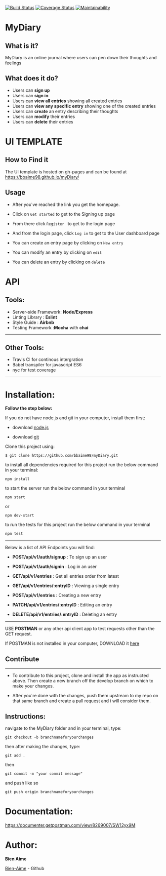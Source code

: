 
[![Build Status](https://www.travis-ci.com/bbaime98/myDiary.svg?branch=develop)](https://www.travis-ci.com/bbaime98/myDiary)
[![Coverage Status](https://coveralls.io/repos/github/bbaime98/myDiary/badge.svg)](https://coveralls.io/github/bbaime98/myDiary)
[![Maintainability](https://api.codeclimate.com/v1/badges/96b06082c70299a2c5ce/maintainability)](https://codeclimate.com/github/bbaime98/myDiary/maintainability)

# MyDiary
## What is it?

MyDiary is an online journal where users can pen down their thoughts and feelings


## What does it do?

- Users can **sign up**
- Users can **sign in**
- Users can **view all entries** showing all created entries
- Users can **view any specific entry** showing one of the created entries
- Users can **create** an entry describing their thoughts
- Users can **modify** their entries
- Users can **delete** their entries

# UI TEMPLATE

## How to Find it

The UI template is hosted on gh-pages and can be found at https://bbaime98.github.io/myDiary/

## Usage

- After you've reached the link you get the homepage.
- Click on `Get started` to get to the Signing up page
- From there click `Register ` to get to the login page

- And from the login page, click `Log in` to get to the User dashboard page

- You can create an entry page by clicking on `New entry`

- You can modify an entry  by clicking on `edit`

- You can delete an entry  by clicking on `delete`



# API

## Tools:

- Server-side Framework: **Node/Express**
- Linting Library : **Eslint**
- Style Guide : **Airbnb**
- Testing Framework :**Mocha** with **chai**

---

## Other Tools:

- Travis CI for continous intergration
- Babel transpiler for javascript ES6
- nyc for test coverage

---

# Installation:

**Follow the step below:**

If you do not have node.js and git in your computer, install them first:

- download [node.js](https://nodejs.org/en/download/)

- download [git](https://git-scm.com/downloads)

Clone this project using:

```
$ git clone https://github.com/bbaime98/myDiary.git
```

to install all dependencies required for this project run the below command in your terminal:

```
npm install
```

to start the server run the below command in your terminal

```
npm start
```

or

```
npm dev-start
```

to run the tests for this project run the below command in your terminal

```
npm test
```

---

Below is a list of API Endpoints you will find:

- **POST/api/v1/auth/signup** : To sign up an user

- **POST/api/v1/auth/signin** : Log in an user

- **GET/api/v1/entries** : Get all entries order from latest

- **GET/api/v1/entries/:entryID** : Viewing a single entry

- **POST/api/v1/entries** : Creating a new entry

- **PATCH/api/v1/entries/:entryID** : Editing an entry

- **DELETE/api/v1/entries/:entryID** : Deleting an entry

---

USE **POSTMAN** or any other api client app to test requests other than the GET request.

If POSTMAN is not installed in your computer, DOWNLOAD it [here](https://www.getpostman.com/apps)

## Contribute

---

- To contribute to this project, clone and install the app as instructed above. Then create a new branch off the develop branch on which to make your changes.

- After you're done with the changes, push them upstream to my repo on that same branch and create a pull request and i will consider them.

## Instructions:

navigate to the MyDiary folder and in your terminal, type:

```
git checkout -b branchnameforyourchanges
```

then after making the changes, type:

```
git add .
```

then

```
git commit -m "your commit message"
```

and push like so

```
git push origin branchnameforyourchanges
```
# Documentation:

https://documenter.getpostman.com/view/8269007/SW12yx9M

# Author:

**Bien Aime**

[Bien-Aime](https://github.com/bbaime98/myDiary.git) - Github
